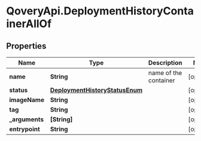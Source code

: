# QoveryApi.DeploymentHistoryContainerAllOf

## Properties

Name | Type | Description | Notes
------------ | ------------- | ------------- | -------------
**name** | **String** | name of the container | [optional] 
**status** | [**DeploymentHistoryStatusEnum**](DeploymentHistoryStatusEnum.md) |  | [optional] 
**imageName** | **String** |  | [optional] 
**tag** | **String** |  | [optional] 
**_arguments** | **[String]** |  | [optional] 
**entrypoint** | **String** |  | [optional] 


